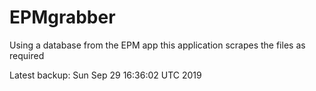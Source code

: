 # EPMgrabber
Using a database from the EPM app this application scrapes the files as required


Latest backup: Sun Sep 29 16:36:02 UTC 2019
